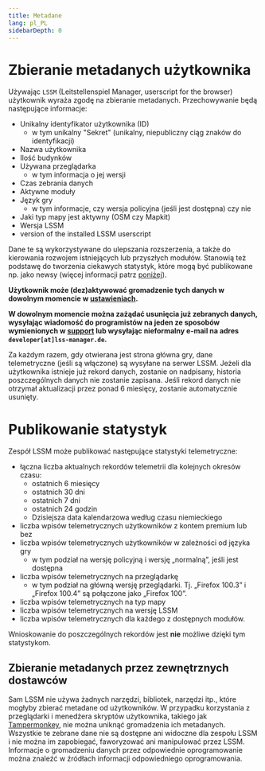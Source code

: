 ```yaml
---
title: Metadane
lang: pl_PL
sidebarDepth: 0
---
```


# Zbieranie metadanych użytkownika

Używając `LSSM` (Leitstellenspiel Manager, userscript for the browser) użytkownik wyraża zgodę na zbieranie metadanych. Przechowywanie będą następujące informacje:
* Unikalny identyfikator użytkownika (ID)
  * w tym unikalny "Sekret" (unikalny, niepubliczny ciąg znaków do identyfikacji)
* Nazwa użytkownika
* Ilość budynków
* Używana przeglądarka
  * w tym informacja o jej wersji
* Czas zebrania danych
* Aktywne moduły
* Język gry
  * w tym informacje, czy wersja policyjna (jeśli jest dostępna) czy nie
* Jaki typ mapy jest aktywny (OSM czy Mapkit)
* Wersja LSSM
* version of the installed LSSM userscript

Dane te są wykorzystywane do ulepszania rozszerzenia, a także do kierowania rozwojem istniejących lub przyszłych modułów.
 Stanowią też podstawę do tworzenia ciekawych statystyk, które mogą być publikowane np. jako newsy (więcej informacji patrz [poniżej](#publikowanie-statystyk)).

**Użytkownik może (dez)aktywować gromadzenie tych danych w dowolnym momencie w [ustawieniach](settings.md).**

**W dowolnym momencie można zażądać usunięcia już zebranych danych, wysyłając wiadomość do programistów na jeden ze sposobów wymienionych w [support](support.md) lub wysyłając nieformalny e-mail na adres `developer[at]lss-manager.de`.**

Za każdym razem, gdy otwierana jest strona główna gry, dane telemetryczne (jeśli są włączone) są wysyłane na serwer LSSM.
 Jeżeli dla użytkownika istnieje już rekord danych, zostanie on nadpisany, historia poszczególnych danych nie zostanie zapisana.
 Jeśli rekord danych nie otrzymał aktualizacji przez ponad 6 miesięcy, zostanie automatycznie usunięty.

# Publikowanie statystyk

Zespół LSSM może publikować następujące statystyki telemetryczne:
* łączna liczba aktualnych rekordów telemetrii dla kolejnych okresów czasu:
  * ostatnich 6 miesięcy
  * ostatnich 30 dni
  * ostatnich 7 dni
  * ostatnich 24 godzin
  * Dzisiejsza data kalendarzowa według czasu niemieckiego
* liczba wpisów telemetrycznych użytkowników z kontem premium lub bez
* liczba wpisów telemetrycznych użytkowników w zależności od języka gry
  * w tym podział na wersję policyjną i wersję „normalną”, jeśli jest dostępna
* liczba wpisów telemetrycznych na przeglądarkę
  * w tym podział na główną wersję przeglądarki. Tj. „Firefox 100.3” i „Firefox 100.4” są połączone jako „Firefox 100”.
* liczba wpisów telemetrycznych na typ mapy
 * liczba wpisów telemetrycznych na wersję LSSM
 * liczba wpisów telemetrycznych dla każdego z dostępnych modułów.

Wnioskowanie do poszczególnych rekordów jest **nie** możliwe dzięki tym statystykom.

## Zbieranie metadanych przez zewnętrznych dostawców

Sam LSSM nie używa żadnych narzędzi, bibliotek, narzędzi itp., które mogłyby zbierać metadane od użytkowników.
W przypadku korzystania z przeglądarki i menedżera skryptów użytkownika, takiego jak [Tampermonkey](https://tampermonkey.net), nie można uniknąć gromadzenia ich metadanych.
Wszystkie te zebrane dane nie są dostępne ani widoczne dla zespołu LSSM i nie można im zapobiegać, faworyzować ani manipulować przez LSSM.
Informacje o gromadzeniu danych przez odpowiednie oprogramowanie można znaleźć w źródłach informacji odpowiedniego oprogramowania.

